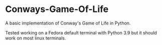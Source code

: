 # Conways-Game-Of-Life

A basic implementation of Conway's Game of Life in Python. 

Tested working on a Fedora default terminal with Python 3.9 but it should work on most linux terminals.
